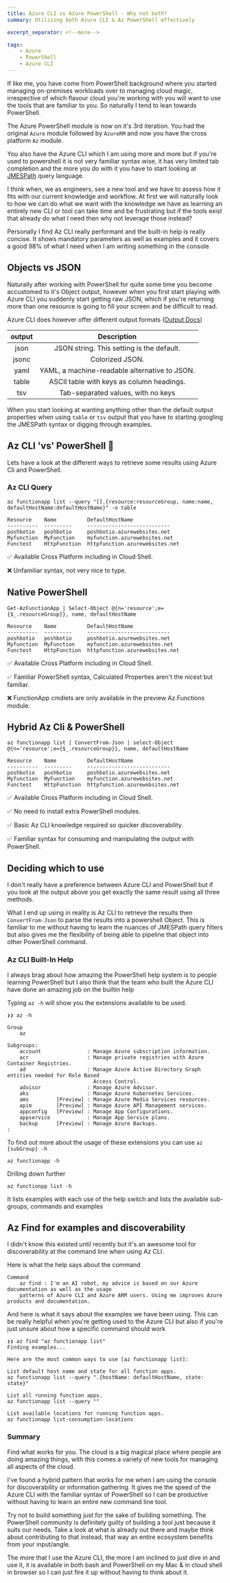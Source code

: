 ```yaml
---
title: Azure CLI vs Azure PowerShell - Why not both?
summary: Utilising both Azure CLI & Az PowerShell effectively

excerpt_separator: <!--more-->

tags:
    - Azure
    - PowerShell
    - Azure CLI
---
```


If like me, you have come from PowerShell background where you started managing on-premises workloads over to managing cloud magic, irrespective of which flavour cloud you're working with you will want to use the tools that are familiar to you. So naturally I tend to lean towards PowerShell.

The Azure PowerShell module is now on it's 3rd iteration. You had the original `Azure` module followed by `AzureRM` and now you have the cross platform `Az` module.

You also have the Azure CLI which I am using more and more but if you're used to powershell it is not very familiar syntax wise, it has very limited tab completion and the more you do with it you have to start looking at [JMESPath](http://jmespath.org/) query language.

<!--more-->

I think when, we as engineers, see a new tool and we have to assess how it fits with our current knowledge and workflow. At first we will naturally look to how we can do what we want with the knowledge we have as learning an entirely new CLI or tool can take time and be frustrating but if the tools exist that already do what I need then why not leverage those instead?

Personally I find Az CLI really performant and the built-in help is really concise. It shows mandatory parameters as well as examples and it covers a good 98% of what I need when I am writing something in the console.

## Objects vs JSON

Naturally after working with PowerShell for quite some time you become accustomed to it's Object output, however when you first start playing with Azure CLI you suddenly start getting raw JSON, which if you're returning more than one resource is going to fill your screen and be difficult to read.

Azure CLI does however offer different output formats ([Output Docs](https://docs.microsoft.com/en-us/cli/azure/format-output-azure-cli?view=azure-cli-latest))

output | Description
:----: | :---------:
json   | JSON string. This setting is the default.
jsonc  | Colorized JSON.
yaml   | YAML, a machine-readable alternative to JSON.
table  | ASCII table with keys as column headings.
tsv    | Tab-separated values, with no keys

When you start looking at wanting anything other than the default output properties when using `table` or `tsv` output that you have to starting googling the JMESPath syntax or digging through examples.

## Az CLI 'vs' PowerShell 🥊

Lets have a look at the different ways to retrieve some results using Azure Cli and PowerShell.

### Az CLI Query
```
az functionapp list --query "[].{resource:resourceGroup, name:name, defaultHostName:defaultHostName}" -o table

Resource    Name          DefaultHostName
----------  ---------     ---------------------------
poshbotio   poshbotio     poshbotio.azurewebsites.net
Myfunction  MyFunction    myfunction.azurewebsites.net
Functest    HttpFunction  httpfunction.azurewebsites.net
```

✅ Available Cross Platform including in Cloud Shell.

❌ Unfamiliar syntax, not very nice to type.

## Native PowerShell
```
Get-AzFunctionApp | Select-Object @{n='resource';e={$_.resourceGroup}}, name, defaultHostName

Resource    Name          DefaultHostName
----------  ---------     ---------------------------
poshbotio   poshbotio     poshbotio.azurewebsites.net
Myfunction  MyFunction    myfunction.azurewebsites.net
Functest    HttpFunction  httpfunction.azurewebsites.net
```

✅ Available Cross Platform including in Cloud Shell.

✅ Familiar PowerShell syntax, Calculated Properties aren't the nicest but familiar.

❌ FunctionApp cmdlets are only available in the preview Az.Functions module.

## Hybrid Az Cli & PowerShell
```
az functionapp list | ConvertFrom-Json | select-Object @{n='resource';e={$_.resourceGroup}}, name, defaultHostName

Resource    Name          DefaultHostName
----------  ---------     ---------------------------
poshbotio   poshbotio     poshbotio.azurewebsites.net
Myfunction  MyFunction    myfunction.azurewebsites.net
Functest    HttpFunction  httpfunction.azurewebsites.net
```
✅ Available Cross Platform including in Cloud Shell.

✅ No need to install extra PowerShell modules.

✅ Basic Az CLI knowledge required so quicker discoverability.

✅ Familiar syntax for consuming and manipulating the output with PowerShell.

## Deciding which to use
I don't really have a preference between Azure CLI and PowerShell but if you look at the output above you get exactly the same result using all three methods.

What I end up using in reality is Az CLI to retrieve the results then `ConvertFrom-Json` to parse the results into a powershell Object. This is familiar to me without having to learn the nuances of JMESPath query filters but also gives me the flexibility of being able to pipeline that object into other PowerShell command.

### Az CLI Built-In Help
I always brag about how amazing the PowerShell help system is to people learning PowerShell but I also think that the team who built the Azure CLI have done an amazing job on the builtin help

Typing `az -h` will show you the extensions available to be used.
```
❯❯ az -h

Group
    az

Subgroups:
    account               : Manage Azure subscription information.
    acr                   : Manage private registries with Azure Container Registries.
    ad                    : Manage Azure Active Directory Graph entities needed for Role Based
                            Access Control.
    advisor               : Manage Azure Advisor.
    aks                   : Manage Azure Kubernetes Services.
    ams         [Preview] : Manage Azure Media Services resources.
    apim        [Preview] : Manage Azure API Management services.
    appconfig   [Preview] : Manage App Configurations.
    appservice            : Manage App Service plans.
    backup      [Preview] : Manage Azure Backups.
:
```

To find out more about the usage of these extensions you can use `az {subGroup} -h`

```
az functionapp -h
```

Drilling down further

```
az functionpp list -h
```

It lists examples with each use of the help switch and lists the available sub-groups, commands and examples

## Az Find for examples and discoverability

I didn't know this existed until recently but it's an awesome tool for discoverability at the command line when using Az CLI.

Here is what the help says about the command

```
Command
    az find : I'm an AI robot, my advice is based on our Azure documentation as well as the usage
    patterns of Azure CLI and Azure ARM users. Using me improves Azure products and documentation.
```

And here is what it says about the examples we have been using. This can be really helpful when you're getting used to the Azure CLI but also if you're just unsure about how a specific command should work

```
❯❯ az find "az functionapp list"
Finding examples...

Here are the most common ways to use [az functionapp list]:

List default host name and state for all function apps.
az functionapp list --query ".{hostName: defaultHostName, state: state}"

List all running function apps.
az functionapp list --query ""

List available locations for running function apps.
az functionapp list-consumption-locations
```

### Summary
Find what works for you. The cloud is a big magical place where people are doing amazing things, with this comes a variety of new tools for managing all aspects of the cloud.

I've found a hybrid pattern that works for me when I am using the console for discoverability or information gathering. It gives me the speed of the Azure CLI with the familiar syntax of PowerShell so I can be productive without having to learn an entire new command line tool.

Try not to build something just for the sake of building something. The PowerShell community is definitely guilty of building a tool just because it suits our needs. Take a look at what is already out there and maybe think about contributing to that instead, that way an entire ecosystem benefits from your input/angle.

The more that I use the Azure CLI, the more I am inclined to just dive in and use it, it is available in both bash and PowerShell on my Mac & in cloud shell in browser so I can just fire it up without having to think about it.